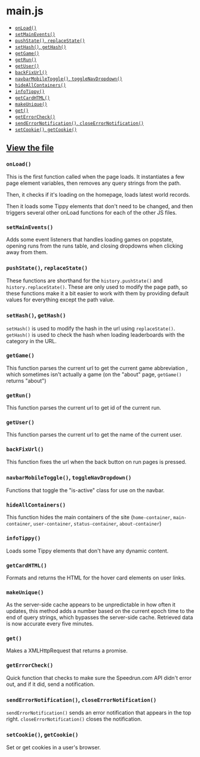 # main.js

* [`onLoad()`](#onLoad)
* [`setMainEvents()`](#setMainEvents)
* [`pushState()`, `replaceState()`](#pushState-replaceState)
* [`setHash()`, `getHash()`](#setHash-getHash)
* [`getGame()`](#getGame)
* [`getRun()`](#getRun)
* [`getUser()`](#getUser)
* [`backFixUrl()`](#backFixUrl)
* [`navbarMobileToggle()`, `toggleNavDropdown()`](#navbarMobileToggle-toggleNavDropdown)
* [`hideAllContainers()`](#hideAllContainers)
* [`infoTippy()`](#infoTippy)
* [`getCardHTML()`](#getCardHTML)
* [`makeUnique()`](#makeUnique)
* [`get()`](#get)
* [`getErrorCheck()`](#getErrorCheck)
* [`sendErrorNotification()`, `closeErrorNotification()`](#sendErrorNotification-closeErrorNotification)
* [`setCookie()`, `getCookie()`](#setCookie-getCookie)

## [View the file](https://github.com/VRSpeedruns/VRSR/blob/master/vrsrassets/js/main.js)

### `onLoad()`

This is the first function called when the page loads. It instantiates a few page element variables, then removes any query strings from the path.

Then, it checks if it's loading on the homepage, loads latest world records.

Then it loads some Tippy elements that don't need to be changed, and then triggers several other onLoad functions for each of the other JS files.

### `setMainEvents()`

Adds some event listeners that handles loading games on popstate, opening runs from the runs table, and closing dropdowns when clicking away from them.

### `pushState()`, `replaceState()`

These functions are shorthand for the `history.pushState()` and `history.replaceState()`. These are only used to modify the page path, so these functions make it a bit easier to work with them by providing default values for everything except the path value.

### `setHash()`, `getHash()`

`setHash()` is used to modify the hash in the url using `replaceState()`. `getHash()` is used to check the hash when loading leaderboards with the category in the URL.

### `getGame()`

This function parses the current url to get the current game abbreviation , which sometimes isn't actually a game (on the "about" page, `getGame()` returns "about")

### `getRun()`

This function parses the current url to get id of the current run.

### `getUser()`

This function parses the current url to get the name of the current user.

### `backFixUrl()`

This function fixes the url when the back button on run pages is pressed.

### `navbarMobileToggle()`, `toggleNavDropdown()`

Functions that toggle the "is-active" class for use on the navbar.

### `hideAllContainers()`

This function hides the main containers of the site (`home-container`, `main-container`, `user-container`, `status-container`, `about-container`)

### `infoTippy()`

Loads some Tippy elements that don't have any dynamic content.

### `getCardHTML()`

Formats and returns the HTML for the hover card elements on user links.

### `makeUnique()`

As the server-side cache appears to be unpredictable in how often it updates, this method adds a number based on the current epoch time to the end of query strings, which bypasses the server-side cache. Retrieved data is now accurate every five minutes.

### `get()`

Makes a XMLHttpRequest that returns a promise.

### `getErrorCheck()`

Quick function that checks to make sure the Speedrun.com API didn't error out, and if it did, send a notification.

### `sendErrorNotification()`, `closeErrorNotification()`

`sendErrorNotification()` sends an error notification that appears in the top right. `closeErrorNotification()` closes the notification.

### `setCookie()`, `getCookie()`

Set or get cookies in a user's browser.